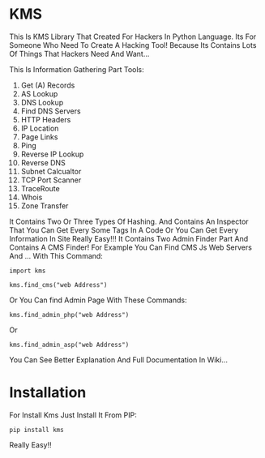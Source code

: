 # KMS
This Is KMS Library That Created For Hackers In Python Language. Its For Someone Who Need To Create A Hacking Tool! Because Its Contains Lots Of Things That Hackers Need And Want...

This Is Information Gathering Part Tools:
1. Get (A) Records
2. AS Lookup
3. DNS Lookup
4. Find DNS Servers
5. HTTP Headers
6. IP Location
7. Page Links
8. Ping
9. Reverse IP Lookup
10. Reverse DNS
11. Subnet Calcualtor
12. TCP Port Scanner
13. TraceRoute
14. Whois
15. Zone Transfer

It Contains Two Or Three Types Of Hashing.
And Contains An Inspector That You Can Get Every Some Tags In A Code Or You Can Get Every Information In Site Really Easy!!!
It Contains Two Admin Finder Part And Contains A CMS Finder! For Example You Can Find CMS Js Web Servers And ... With This Command:

`import kms`

`kms.find_cms("web Address")`

Or You Can find Admin Page With These Commands:

`kms.find_admin_php("web Address")`

Or

`kms.find_admin_asp("web Address")`

You Can See Better Explanation And Full Documentation In Wiki...

# Installation

For Install Kms Just Install It From PIP:

`pip install kms`

Really Easy!!
